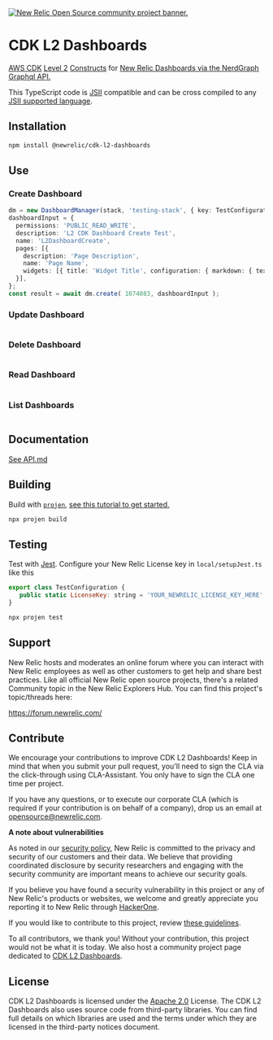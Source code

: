 <a href="https://opensource.newrelic.com/oss-category/#community-project"><picture><source media="(prefers-color-scheme: dark)" srcset="https://github.com/newrelic/opensource-website/raw/main/src/images/categories/dark/Community_Project.png"><source media="(prefers-color-scheme: light)" srcset="https://github.com/newrelic/opensource-website/raw/main/src/images/categories/Community_Project.png"><img alt="New Relic Open Source community project banner." src="https://github.com/newrelic/opensource-website/raw/main/src/images/categories/Community_Project.png"></picture></a>

[//]: # (CDK related badges)
[//]: # ([![npm version]&#40;https://badge.fury.io/js/cdk-l2-dashboards&#41;]&#40;https://badge.fury.io/js/cdk-l2-dashboards&#41;)

[//]: # ([![PyPI version]&#40;https://badge.fury.io/py/cdk-l2-dashboards&#41;]&#40;https://badge.fury.io/py/cdk-l2-dashboards&#41;)

[//]: # ([![release]&#40;https://github.com/newrelic/cdk-l2-dashboards/actions/workflows/release.yml&#41;]&#40;https://github.com/newrelic/cdk-l2-dashboards/actions/workflows/release.yml&#41;)

#  CDK L2 Dashboards

[AWS CDK](https://aws.amazon.com/cdk/) [Level 2](https://docs.aws.amazon.com/cdk/v2/guide/constructs.html#constructs_lib) [Constructs](https://constructs.dev/) for [New Relic Dashboards via the NerdGraph Graphql API.](https://docs.newrelic.com/docs/apis/nerdgraph/examples/nerdgraph-dashboards/)

This TypeScript code is [JSII](https://aws.github.io/jsii/) compatible and can be cross compiled to any [JSII supported language](https://aws.github.io/jsii/overview/features/#target-languages).

## Installation
```bash
npm install @newrelic/cdk-l2-dashboards
```

## Use

[//]: # ( TODO Ensure all examples compile)
### Create Dashboard
```ts
dm = new DashboardManager(stack, 'testing-stack', { key: TestConfiguration.LicenseKey });
dashboardInput = {
  permissions: 'PUBLIC_READ_WRITE',
  description: 'L2 CDK Dashboard Create Test',
  name: 'L2DashboardCreate',
  pages: [{
    description: 'Page Description',
    name: 'Page Name',
    widgets: [{ title: 'Widget Title', configuration: { markdown: { text: 'Markdown text' } } }],
  }],
};
const result = await dm.create( 1074083, dashboardInput );

```

### Update Dashboard
```ts
```

### Delete Dashboard
```ts
```

### Read Dashboard
```ts
```

### List Dashboards
```ts
```

## Documentation
[See API.md](./API.md)

## Building
Build with [`projen`](https://github.com/projen/projen), [see this tutorial to get started.](https://dev.to/aws-builders/a-beginner-s-guide-to-create-aws-cdk-construct-library-with-projen-5eh4)
```bash
npx projen build
```

## Testing
Test with [Jest](https://jestjs.io/). Configure your New Relic License key in `local/setupJest.ts` like this
```javascript
export class TestConfiguration {
   public static LicenseKey: string = 'YOUR_NEWRELIC_LICENSE_KEY_HERE';
}
```
```bash
npx projen test
```

## Support

New Relic hosts and moderates an online forum where you can interact with New Relic employees as well as other customers to get help and share best practices. Like all official New Relic open source projects, there's a related Community topic in the New Relic Explorers Hub. You can find this project's topic/threads here:

https://forum.newrelic.com/

## Contribute

We encourage your contributions to improve CDK L2 Dashboards! Keep in mind that when you submit your pull request, you'll need to sign the CLA via the click-through using CLA-Assistant. You only have to sign the CLA one time per project.

If you have any questions, or to execute our corporate CLA (which is required if your contribution is on behalf of a company), drop us an email at opensource@newrelic.com.

**A note about vulnerabilities**

As noted in our [security policy](../../security/policy), New Relic is committed to the privacy and security of our customers and their data. We believe that providing coordinated disclosure by security researchers and engaging with the security community are important means to achieve our security goals.

If you believe you have found a security vulnerability in this project or any of New Relic's products or websites, we welcome and greatly appreciate you reporting it to New Relic through [HackerOne](https://hackerone.com/newrelic).

If you would like to contribute to this project, review [these guidelines](./CONTRIBUTING.md).

To all contributors, we thank you!  Without your contribution, this project would not be what it is today.  We also host a community project page dedicated to [CDK L2 Dashboards](<LINK TO https://opensource.newrelic.com/projects/... PAGE>).

## License
CDK L2 Dashboards is licensed under the [Apache 2.0](http://apache.org/licenses/LICENSE-2.0.txt) License.
The CDK L2 Dashboards also uses source code from third-party libraries. You can find full details on which libraries are used and the terms under which they are licensed in the third-party notices document.
